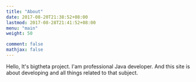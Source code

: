 ```yaml
---
title: "About"
date: 2017-08-20T21:38:52+08:00
lastmod: 2017-08-28T21:41:52+08:00
menu: "main"
weight: 50

comment: false
mathjax: false
---
```

Hello, It's bigtheta project. I'am professional Java developer. And this site is about developing and all things related to that subject.
